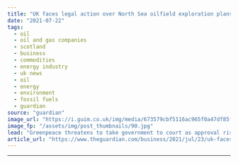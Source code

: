 ```yaml
---
title: "UK faces legal action over North Sea oilfield exploration plans"
date: "2021-07-22"
tags: 
  - oil
  - oil and gas companies
  - scotland
  - business
  - commodities
  - energy industry
  - uk news
  - oil
  - energy
  - environment
  - fossil fuels
  - guardian
source: "guardian"
image_url: "https://i.guim.co.uk/img/media/673579cbf5116ac965f0a47df85fd864729414fe/0_191_3500_2101/master/3500.jpg?width=460&quality=85&auto=format&fit=max&s=2a3c223a3f0d70e3400826f97fbc7fca"
image_fp: "/assets/img/post_thumbnails/90.jpg"
lead: "Greenpeace threatens to take government to court as approval risk undermining climate targetsThe government faces the threat of legal action over plans to allow exploration at the Cambo oilfield near Shetland after promising to put an end to new oil ..."
article_url: "https://www.theguardian.com/business/2021/jul/23/uk-faces-legal-action-over-north-sea-cambo-oilfield-exploration-plans"
---
```


---
